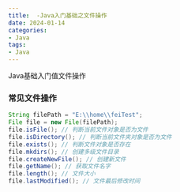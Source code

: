 ```yaml
---
title:  -Java入门基础之文件操作
date: 2024-01-14
categories: 
- Java
tags:
- Java
---
```


Java基础入门值文件操作

<!-- more -->

### 常见文件操作

```java
String filePath = "E:\\home\\feiTest";
File file = new File(filePath);
file.isFile(); // 判断当前文件对象是否为文件
file.isDirectory(); // 判断当前文件夹对象是否为文件
file.exists(); // 判断文件对象是否存在
file.mkdirs(); // 创建多级文件目录
file.createNewFile(); // 创建新文件
file.getName(); // 获取文件名字
file.length(); // 文件大小
file.lastModified(); // 文件最后修改时间
```



